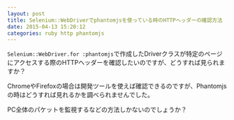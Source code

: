 ```yaml
---
layout: post
title: Selenium::WebDriverでphantomjsを使っている時のHTTPヘッダーの確認方法
date: 2015-04-13 15:20:12
categories: ruby http phantomjs
---
```

<p><code>Selenium::WebDriver.for :phantomjs</code>で作成したDriverクラスが特定のページにアクセスする際のHTTPヘッダーを確認したいのですが、どうすれば見られますか？</p>

<p>ChromeやFirefoxの場合は開発ツールを使えば確認できるのですが、Phantomjsの時はどうすれば見れるかを調べられませんでした。</p>

<p>PC全体のパケットを監視するなどの方法しかないのでしょうか？</p>
